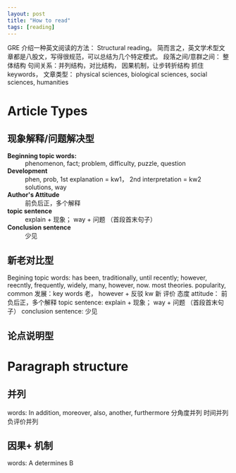 ```yaml
---
layout: post
title: "How to read"
tags: [reading]
---
```




GRE 介绍一种英文阅读的方法： Structural reading。 简而言之，英文学术型文章都是八股文，写得很规范，可以总结为几个特定模式。 
段落之间/意群之间： 整体结构
句间关系：并列结构，对比结构， 因果机制，让步转折结构
抓住keywords， 
文章类型： physical sciences, biological sciences, social sciences, humanities

# Article Types

## 现象解释/问题解决型
<dl>
  <dt><strong>Beginning topic words:</strong></dt>
  <dd>phenomenon, fact; problem, difficulty, puzzle, question</dd>
  <dt><strong>Development</strong></dt>
  <dd>phen, prob, 1st explanation = kw1，  2nd interpretation = kw2 solutions, way</dd>
  <dt><strong>Author's Attitude</strong></dt>
  <dd>前负后正，多个解释</dd>
  <dt><strong>topic sentence</strong></dt>
  <dd>explain + 现象； way + 问题 （首段首末句子） </dd>
  <dt><strong>Conclusion sentence</strong></dt>
  <dd>少见</dd>
</dl>

## 新老对比型
Begining topic words: has been, traditionally, until recently; however, reecntly, frequently, widely, many, however, now. most theories. popularity, common
发展：key words 老， however + 反驳 kw 新 评价
态度 attitude： 前负后正，多个解释
topic sentence: explain + 现象； way + 问题 （首段首末句子） 
 conclusion sentence: 少见



## 论点说明型



# Paragraph structure
## 并列
words: In addition, moreover, also, another, furthermore
分角度并列
时间并列
负评价并列


## 因果+ 机制
words:  A determines B
